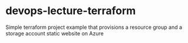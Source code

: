 # devops-lecture-terraform
Simple terraform project example that provisions a resource group and a storage account static website on Azure
